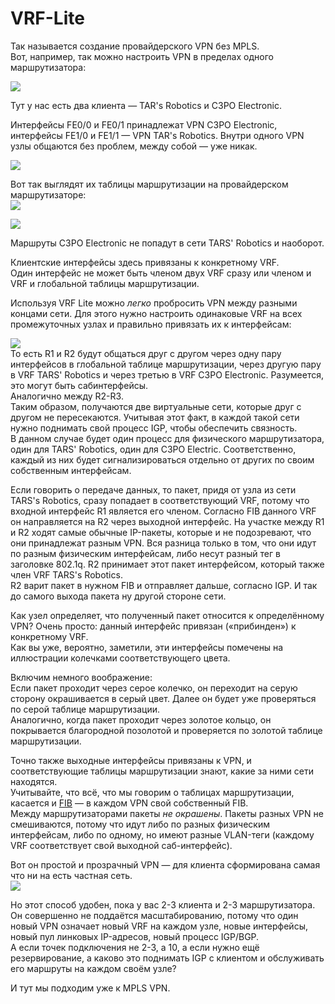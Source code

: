 # VRF-Lite

Так называется создание провайдерского VPN без MPLS.  
Вот, например, так можно настроить VPN в пределах одного маршрутизатора:

![](https://img-fotki.yandex.ru/get/15589/83739833.49/0_103dd8_7e5c7fcb_orig.png)

Тут у нас есть два клиента — TAR's Robotics и C3PO Electronic.

Интерфейсы FE0/0 и FE0/1 принадлежат VPN C3PO Electronic, интерфейсы FE1/0 и FE1/1 — VPN TAR's Robotics. Внутри одного VPN узлы общаются без проблем, между собой — уже никак.

![](https://github.com/eucariot/SDSM/tree/8a67695552046e7612e5ba197545f7d3525c91d9/habrastorage.org/files/653/737/2f1/6537372f1cb54a18a00363408c99ba67.gif)

Вот так выглядят их таблицы маршрутизации на провайдерском маршрутизаторе:  
![](https://img-fotki.yandex.ru/get/3300/83739833.48/0_103d3a_a8856db8_orig.png)

![](https://img-fotki.yandex.ru/get/16159/83739833.55/0_10e87c_dc430bfa_orig.png)

Маршруты C3PO Electronic не попадут в сети TARS' Robotics и наоборот.

Клиентские интерфейсы здесь привязаны к конкретному VRF.  
Один интерфейс не может быть членом двух VRF сразу или членом и VRF и глобальной таблицы маршрутизации.

Используя VRF Lite можно _легко_ пробросить VPN между разными концами сети. Для этого нужно настроить одинаковые VRF на всех промежуточных узлах и правильно привязать их к интерфейсам:

![](https://img-fotki.yandex.ru/get/7/83739833.48/0_103d00_eba1681e_XXL.png)  
То есть R1 и R2 будут общаться друг с другом через одну пару интерфейсов в глобальной таблице маршрутизации, через другую пару в VRF TARS' Robotics и через третью в VRF C3PO Electronic. Разумеется, это могут быть сабинтерфейсы.  
Аналогично между R2-R3.  
Таким образом, получаются две виртуальные сети, которые друг с другом не пересекаются. Учитывая этот факт, в каждой такой сети нужно поднимать свой процесс IGP, чтобы обеспечить связность.  
В данном случае будет один процесс для физического маршрутизатора, один для TARS' Robotics, один для C3PO Electric. Соответственно, каждый из них будет сигнализироваться отдельно от других по своим собственным интерфейсам.

Если говорить о передаче данных, то пакет, придя от узла из сети TARS's Robotics, сразу попадает в соответствующий VRF, потому что входной интерфейс R1 является его членом. Согласно FIB данного VRF он направляется на R2 через выходной интерфейс. На участке между R1 и R2 ходят самые обычные IP-пакеты, которые и не подозревают, что они принадлежат разным VPN. Вся разница только в том, что они идут по разным физическим интерфейсам, либо несут разный тег в заголовке 802.1q. R2 принимает этот пакет интерфейсом, который также член VRF TARS's Robotics.  
R2 варит пакет в нужном FIB и отправляет дальше, согласно IGP. И так до самого выхода пакета ну другой стороне сети.

Как узел определяет, что полученный пакет относится к определённому VPN? Очень просто: данный интерфейс привязан \(«прибинден»\) к конкретному VRF.  
Как вы уже, вероятно, заметили, эти интерфейсы помечены на иллюстрации колечками соответствующего цвета.

Включим немного воображение:  
Если пакет проходит через серое колечко, он переходит на серую сторону окрашивается в серый цвет. Далее он будет уже проверяться по серой таблице маршрутизации.  
Аналогично, когда пакет проходит через золотое кольцо, он покрывается благородной позолотой и проверяется по золотой таблице маршрутизации.

Точно также выходные интерфейсы привязаны к VPN, и соответствующие таблицы маршрутизации знают, какие за ними сети находятся.  
Учитывайте, что всё, что мы говорим о таблицах маршрутизации, касается и [FIB](http://lookmeup.linkmeup.ru/#term251) — в каждом VPN свой собственный FIB.  
Между маршрутизаторами пакеты _не окрашены_. Пакеты разных VPN не смешиваются, потому что идут либо по разных физическим интерфейсам, либо по одному, но имеют разные VLAN-теги \(каждому VRF соответствует свой выходной саб-интерфейс\).

Вот он простой и прозрачный VPN — для клиента сформирована самая что ни на есть частная сеть.  
![](http://habrastorage.org/files/129/d0e/654/129d0e65435149f59d2e1748fb72a43f.gif)

Но этот способ удобен, пока у вас 2-3 клиента и 2-3 маршрутизатора. Он совершенно не поддаётся масштабированию, потому что один новый VPN означает новый VRF на каждом узле, новые интерфейсы, новый пул линковых IP-адресов, новый процесс IGP/BGP.  
А если точек подключения не 2-3, а 10, а если нужно ещё резервирование, а каково это поднимать IGP с клиентом и обслуживать его маршруты на каждом своём узле?

И тут мы подходим уже к MPLS VPN.

